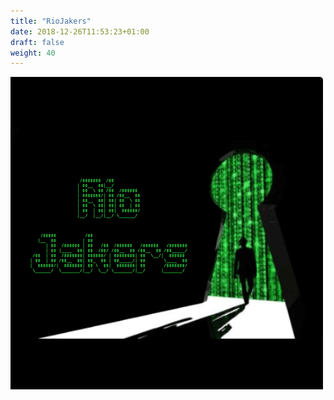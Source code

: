 ```yaml
---
title: "RioJakers"
date: 2018-12-26T11:53:23+01:00
draft: false
weight: 40
---
```

![Riojakers](/img/riojakers.png)
<div class="social">
    <a href="https://t.me/riojakers">
		  <i class="fa fa-telegram"></i>
    </a>
    <a href="https://github.com/Riojakers">
      <i class="fa fa-github"></i>
    </a>
</div>
